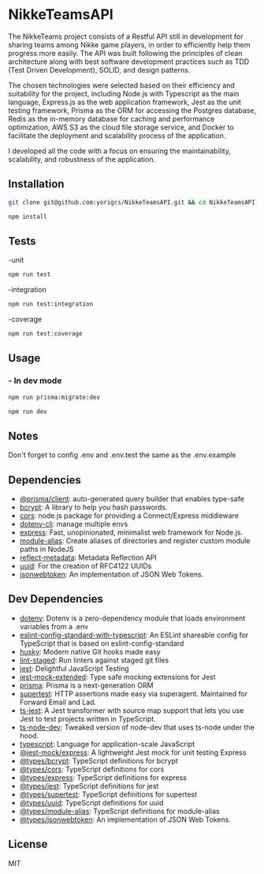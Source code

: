 # NikkeTeamsAPI

The NikkeTeams project consists of a Restful API still in development for sharing teams among Nikke game players, in order to efficiently help them progress more easily. The API was built following the principles of clean architecture along with best software development practices such as TDD (Test Driven Development), SOLID, and design patterns.

The chosen technologies were selected based on their efficiency and suitability for the project, including Node.js with Typescript as the main language, Express.js as the web application framework, Jest as the unit testing framework, Prisma as the ORM for accessing the Postgres database, Redis as the in-memory database for caching and performance optimization, AWS S3 as the cloud file storage service, and Docker to facilitate the deployment and scalability process of the application.

I developed all the code with a focus on ensuring the maintainability, scalability, and robustness of the application.


## Installation

```sh
git clone git@github.com:yorigcs/NikkeTeamsAPI.git && cd NikkeTeamsAPI
```

```sh
npm install
```

## Tests
-unit
```sh
npm run test
```
-integration
```sh
npm run test:integration
```
-coverage
```sh
npm run test:coverage
```

## Usage

### - In dev mode
```sh
npm run prisma:migrate:dev
```
```sh
npm run dev
```

## Notes

Don't forget to config .env and .env.test the same as the .env.example

## Dependencies

- [@prisma/client](https://www.npmjs.com/package/@prisma/client): auto-generated query builder that enables type-safe 
- [bcrypt](https://www.npmjs.com/package/bcrypt): A library to help you hash passwords.
- [cors](https://www.npmjs.com/package/cors): node.js package for providing a Connect/Express middleware
- [dotenv-cli](https://www.npmjs.com/package/dotenv-cli): manage multiple envs
- [express](https://www.npmjs.com/package/express): Fast, unopinionated, minimalist web framework for Node.js.
- [module-alias](https://www.npmjs.com/package/module-alias): Create aliases of directories and register custom module paths in NodeJS
- [reflect-metadata](https://www.npmjs.com/package/reflect-metadata): Metadata Reflection API
- [uuid](https://www.npmjs.com/package/uuid): For the creation of RFC4122 UUIDs
- [jsonwebtoken](https://www.npmjs.com/package/jsonwebtoken): An implementation of JSON Web Tokens.


## Dev Dependencies
- [dotenv](https://www.npmjs.com/package/dotenv): Dotenv is a zero-dependency module that loads environment variables from a .env
- [eslint-config-standard-with-typescript](https://www.npmjs.com/package/eslint-config-standard-with-typescript): An ESLint shareable config for TypeScript that is based on eslint-config-standard
- [husky](https://www.npmjs.com/package/husky): Modern native Git hooks made easy
- [lint-staged](https://ghub.io/eslint-plugin-standard): Run linters against staged git files
- [jest](https://www.npmjs.com/package/jest): Delightful JavaScript Testing
- [jest-mock-extended](https://www.npmjs.com/package/jest-mock-extended): Type safe mocking extensions for Jest
- [prisma](https://www.npmjs.com/package/prisma): Prisma is a next-generation ORM
- [supertest](https://www.npmjs.com/package/supertest): HTTP assertions made easy via superagent. Maintained for Forward Email and Lad.
- [ts-jest](https://www.npmjs.com/package/ts-jest): A Jest transformer with source map support that lets you use Jest to test projects written in TypeScript.
- [ts-node-dev](https://www.npmjs.com/package/ts-node-dev): Tweaked version of node-dev that uses ts-node under the hood.
- [typescript](https://www.npmjs.com/package/typescript):  Language for application-scale JavaScript
- [@jest-mock/express](https://www.npmjs.com/package/@jest-mock/express): A lightweight Jest mock for unit testing Express
- [@types/bcrypt](https://www.npmjs.com/package/@types/bcrypt): TypeScript definitions for bcrypt
- [@types/cors](https://www.npmjs.com/package/@types/cors): TypeScript definitions for cors
- [@types/express](https://www.npmjs.com/package/@types/express): TypeScript definitions for express
- [@types/jest](https://www.npmjs.com/package/@types/jest): TypeScript definitions for jest
- [@types/supertest](https://www.npmjs.com/package/@types/supertest): TypeScript definitions for supertest
- [@types/uuid](https://www.npmjs.com/package/@types/uuid): TypeScript definitions for uuid
- [@types/module-alias](https://www.npmjs.com/package/@types/module-alias): TypeScript definitions for module-alias
- [@types/jsonwebtoken](https://www.npmjs.com/package/@types/jsonwebtoken): An implementation of JSON Web Tokens.


## License
MIT
